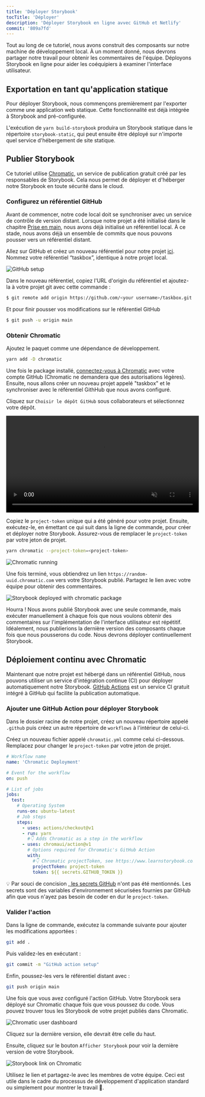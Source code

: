```yaml
---
title: 'Déployer Storybook'
tocTitle: 'Déployer'
description: 'Déployer Storybook en ligne avvec GitHub et Netlify'
commit: '809a7fd'
---
```


Tout au long de ce tutoriel, nous avons construit des composants sur notre machine de développement local. À un moment donné, nous devrons partager notre travail pour obtenir les commentaires de l'équipe. Déployons Storybook en ligne pour aider les coéquipiers à examiner l'interface utilisateur.

## Exportation en tant qu'application statique

Pour déployer Storybook, nous commençons premièrement par l'exporter comme une application web statique. Cette fonctionnalité est déjà intégrée à Storybook and pré-configurée.

L'exécution de `yarn build-storybook` produira un Storybook statique dans le répertoire `storybook-static`, qui peut ensuite être déployé sur n'importe quel service d'hébergement de site statique.

## Publier Storybook

Ce tutoriel utilise <a href="https://www.chromatic.com/">Chromatic</a>, un service de publication gratuit créé par les responsables de Storybook. Cela nous permet de déployer et d'héberger notre Storybook en toute sécurité dans le cloud.

### Configurez un référentiel GitHub

Avant de commencer, notre code local doit se synchroniser avec un service de contrôle de version distant. Lorsque notre projet a été initialisé dans le chapitre [Prise en main](/vue/fr/get-started), nous avons déjà initialisé un référentiel local. À ce stade, nous avons déjà un ensemble de commits que nous pouvons pousser vers un référentiel distant.

Allez sur GitHub et créez un nouveau référentiel pour notre projet [ici](https://github.com/new). Nommez votre référentiel “taskbox”, identique à notre projet local.

![GitHub setup](/intro-to-storybook/github-create-taskbox.png)

Dans le nouveau référentiel, copiez l'URL d'origin du référentiel et ajoutez-la à votre projet git avec cette commande :

```bash
$ git remote add origin https://github.com/<your username>/taskbox.git
```

Et pour finir pousser vos modifications sur le référentiel GitHub

```bash
$ git push -u origin main
```

### Obtenir Chromatic

Ajoutez le paquet comme une dépendance de développement.

```bash
yarn add -D chromatic
```

Une fois le package installé, [connectez-vous à Chromatic](https://www.chromatic.com/start) avec votre compte GitHub (Chromatic ne demandera que des autorisations légères). Ensuite, nous allons créer un nouveau projet appelé "taskbox" et le synchroniser avec le référentiel GithHub que nous avons configuré.

Cliquez sur `Choisir le dépôt GitHub` sous collaborateurs et sélectionnez votre dépôt.

<video autoPlay muted playsInline loop style="width:520px; margin: 0 auto;">
  <source
    src="/intro-to-storybook/chromatic-setup-learnstorybook.mp4"
    type="video/mp4"
  />
</video>

Copiez le `project-token` unique qui a été généré pour votre projet. Ensuite, exécutez-le, en émettant ce qui suit dans la ligne de commande, pour créer et déployer notre Storybook. Assurez-vous de remplacer le `project-token` par votre jeton de projet.

```bash
yarn chromatic --project-token=<project-token>
```

![Chromatic running](/intro-to-storybook/chromatic-manual-storybook-console-log.png)

Une fois terminé, vous obtiendrez un lien `https://random-uuid.chromatic.com` vers votre Storybook publié. Partagez le lien avec votre équipe pour obtenir des commentaires.

![Storybook deployed with chromatic package](/intro-to-storybook/chromatic-manual-storybook-deploy-6-0.png)

Hourra ! Nous avons publié Storybook avec une seule commande, mais exécuter manuellement à chaque fois que nous voulons obtenir des commentaires sur l'implémentation de l'interface utilisateur est répétitif. Idéalement, nous publierions la dernière version des composants chaque fois que nous pousserons du code. Nous devrons déployer continuellement Storybook.

## Déploiement continu avec Chromatic

Maintenant que notre projet est hébergé dans un référentiel GitHub, nous pouvons utiliser un service d'intégration continue (CI) pour déployer automatiquement notre Storybook. [GitHub Actions](https://github.com/features/actions) est un service CI gratuit intégré à GitHub qui facilite la publication automatique.

### Ajouter une GitHub Action pour déployer Storybook

Dans le dossier racine de notre projet, créez un nouveau répertoire appelé `.github` puis créez un autre répertoire de `workflows` à l'intérieur de celui-ci.

Créez un nouveau fichier appelé `chromatic.yml` comme celui ci-dessous. Remplacez pour changer le `project-token` par votre jeton de projet.

```yaml:title=.github/workflows/chromatic.yml
# Workflow name
name: 'Chromatic Deployment'

# Event for the workflow
on: push

# List of jobs
jobs:
  test:
    # Operating System
    runs-on: ubuntu-latest
    # Job steps
    steps:
      - uses: actions/checkout@v1
      - run: yarn
        #👇 Adds Chromatic as a step in the workflow
      - uses: chromaui/action@v1
        # Options required for Chromatic's GitHub Action
        with:
          #👇 Chromatic projectToken, see https://www.learnstorybook.com/intro-to-storybook/vue/en/deploy/ to obtain it
          projectToken: project-token
          token: ${{ secrets.GITHUB_TOKEN }}
```

<div class="aside">
<p>💡 Par souci de concision <a href="https://help.github.com/en/actions/configuring-and-managing-workflows/creating-and-storing-encrypted-secrets">, les secrets GitHub</a> n'ont pas été mentionnés. Les secrets sont des variables d'environnement sécurisées fournies par GitHub afin que vous n'ayez pas besoin de coder en dur le <code>project-token</code>.</p></div>

### Valider l'action

Dans la ligne de commande, exécutez la commande suivante pour ajouter les modifications apportées :

```bash
git add .
```

Puis validez-les en exécutant :

```bash
git commit -m "GitHub action setup"
```

Enfin, poussez-les vers le référentiel distant avec :

```bash
git push origin main
```

Une fois que vous avez configuré l'action GitHub. Votre Storybook sera déployé sur Chromatic chaque fois que vous poussez du code. Vous pouvez trouver tous les Storybook de votre projet publiés dans Chromatic.

![Chromatic user dashboard](/intro-to-storybook/chromatic-user-dashboard.png)

Cliquez sur la dernière version, elle devrait être celle du haut.

Ensuite, cliquez sur le bouton `Afficher Storybook` pour voir la dernière version de votre Storybook.

![Storybook link on Chromatic](/intro-to-storybook/chromatic-build-storybook-link.png)

Utilisez le lien et partagez-le avec les membres de votre équipe. Ceci est utile dans le cadre du processus de développement d'application standard ou simplement pour montrer le travail 💅.
